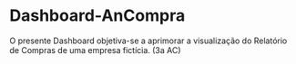 # Dashboard-AnCompra
O presente Dashboard objetiva-se a aprimorar a visualização do Relatório de Compras de uma empresa fictícia. (3a AC)
